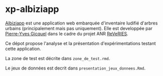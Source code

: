 # xp-albiziapp

[Albiziapp](https://albiziapp.reveries-project.fr/#newStateOfWebApp) est une application web embarquée d'inventaire ludifié d'arbres urbains (principalement mais pas uniquement). Elle est developpée par [Pierre-Yves Gicquel](https://github.com/gick) dans le cadre du projet ANR [ReVeRIES](http://reveries-project.fr/).

Ce dépot propose l'analyse et la présentation d'expérimentations testant cette application. 

La zone de test est décrite dans `zone_de_test.rmd`. 

Le jeux de données est decrit dans `presentation_jeux_donnees.Rmd`.


